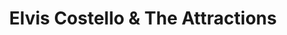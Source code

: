 ---
title: "Elvis Costello & The Attractions"
summary: "Elvis Costello & The Attractions were a UK New Wave and rock group formed in London in late 1977 by and first appeared on the B-side of . They performed and recorded through to 1986, and again from 1994 through 1996. In 2002, the band, without Bruce Thomas, was reconstituted as . In 2003, Elvis Costello & The Attractions were inducted into the Rock and Roll Hall of Fame."
image: "elvis-costello-the-attractions.jpg"
apple_music_artist_url: "https://music.apple.com/gb/artist/elvis-costello-the-attractions/274923492"
wikipedia_url: "none"
---